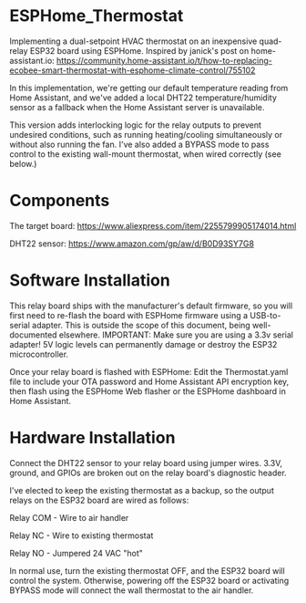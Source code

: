 # ESPHome_Thermostat

Implementing a dual-setpoint HVAC thermostat on an inexpensive quad-relay ESP32 board using ESPHome. Inspired by janick's post on home-assistant.io: https://community.home-assistant.io/t/how-to-replacing-ecobee-smart-thermostat-with-esphome-climate-control/755102 

In this implementation, we're getting our default temperature reading from Home Assistant, and we've added a local DHT22 temperature/humidity sensor as a fallback when the Home Assistant server is unavailable. 

This version adds interlocking logic for the relay outputs to prevent undesired conditions, such as running heating/cooling simultaneously or without also running the fan. I've also added a BYPASS mode to pass control to the existing wall-mount thermostat, when wired correctly (see below.)

#  Components
The target board:
https://www.aliexpress.com/item/2255799905174014.html

DHT22 sensor:
https://www.amazon.com/gp/aw/d/B0D93SY7G8

#  Software Installation
This relay board ships with the manufacturer's default firmware, so you will first need to re-flash the board with ESPHome firmware using a USB-to-serial adapter. This is outside the scope of this document, being well-documented elsewhere. 
IMPORTANT: Make sure you are using a 3.3v serial adapter! 5V logic levels can permanently damage or destroy the ESP32 microcontroller. 

Once your relay board is flashed with ESPHome:
Edit the Thermostat.yaml file to include your OTA password and Home Assistant API encryption key, then flash using the ESPHome Web flasher or the ESPHome dashboard in Home Assistant. 

#  Hardware Installation
Connect the DHT22 sensor to your relay board using jumper wires. 3.3V, ground, and GPIOs are broken out on the relay board's diagnostic header. 

I've elected to keep the existing thermostat as a backup, so the output relays on the ESP32 board are wired as follows:

Relay COM - Wire to air handler

Relay NC  - Wire to existing thermostat

Relay NO  - Jumpered 24 VAC "hot"

In normal use, turn the existing thermostat OFF, and the ESP32 board will control the system. Otherwise, powering off the ESP32 board or activating BYPASS mode will connect the wall thermostat to the air handler. 
